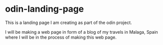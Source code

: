 # odin-landing-page

This is a landing page I am creating as part of the odin project.

I will be making a web page in form of a blog of my travels in Malaga, Spain where I will be in the process of making this web page.
